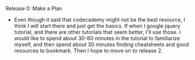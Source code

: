 Release 0: Make a Plan
- Even though it said that codecademy might not be the best resource, I think I will start there and just get the basics. If when I google jquery tutorial, and there are other tutorials that seem better, I'll use those. I would like to spend about 30-60 minutes in the tutorial to familiarize myself, and then spend about 30 minutes finding cheatsheets and good resources to bookmark. Then I hope to move on to release 2.